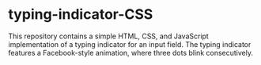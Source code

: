 # typing-indicator-CSS
This repository contains a simple HTML, CSS, and JavaScript implementation of a typing indicator for an input field. The typing indicator features a Facebook-style animation, where three dots blink consecutively.

